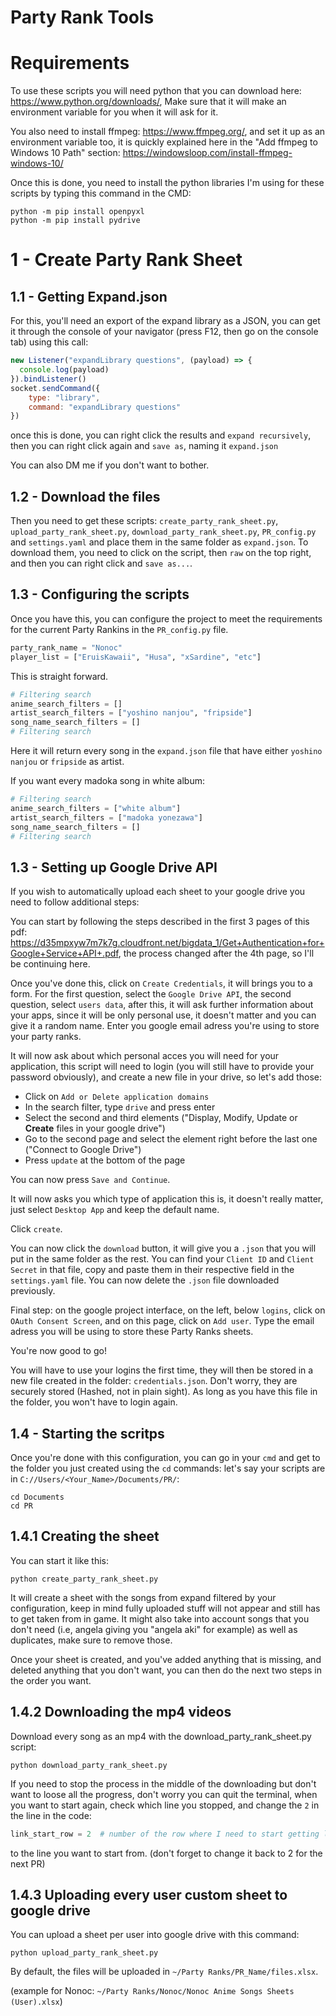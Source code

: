 # Party Rank Tools

# Requirements

To use these scripts you will need python that you can download here: <https://www.python.org/downloads/>,
Make sure that it will make an environment variable for you when it will ask for it.

You also need to install ffmpeg: <https://www.ffmpeg.org/>, and set it up as an environment variable too, it is quickly explained here in the "Add ffmpeg to Windows 10 Path" section: <https://windowsloop.com/install-ffmpeg-windows-10/>

Once this is done, you need to install the python libraries I'm using for these scripts by typing this command in the CMD:

```
python -m pip install openpyxl
python -m pip install pydrive
```

# 1 - Create Party Rank Sheet

## 1.1 - Getting Expand.json

For this, you'll need an export of the expand library as a JSON, you can get it through the console of your navigator (press F12, then go on the console tab) using this call:

```js
new Listener("expandLibrary questions", (payload) => {
  console.log(payload)
}).bindListener()
socket.sendCommand({
    type: "library",
    command: "expandLibrary questions"
})
```
once this is done, you can right click the results and `expand recursively`, then you can right click again and `save as`, naming it `expand.json`

You can also DM me if you don't want to bother.

## 1.2 - Download the files

Then you need to get these scripts: `create_party_rank_sheet.py`, `upload_party_rank_sheet.py`, `download_party_rank_sheet.py`, `PR_config.py` and `settings.yaml` and place them in the same folder as `expand.json`. To download them, you need to click on the script, then `raw` on the top right, and then you can right click and `save as...`.

## 1.3 - Configuring the scripts

Once you have this, you can configure the project to meet the requirements for the current Party Rankins in the `PR_config.py` file.

```py
party_rank_name = "Nonoc"
player_list = ["EruisKawaii", "Husa", "xSardine", "etc"]
```

This is straight forward.

```py
# Filtering search
anime_search_filters = []
artist_search_filters = ["yoshino nanjou", "fripside"]
song_name_search_filters = []
# Filtering search
```
Here it will return every song in the `expand.json` file that have either `yoshino nanjou` or `fripside` as artist.

If you want every madoka song in white album:
```py
# Filtering search
anime_search_filters = ["white album"]
artist_search_filters = ["madoka yonezawa"]
song_name_search_filters = []
# Filtering search
```

## 1.3 - Setting up Google Drive API

If you wish to automatically upload each sheet to your google drive you need to follow additional steps:

You can start by following the steps described in the first 3 pages of this pdf:
<https://d35mpxyw7m7k7g.cloudfront.net/bigdata_1/Get+Authentication+for+Google+Service+API+.pdf>, the process changed after the 4th page, so I'll be continuing here.

Once you've done this, click on `Create Credentials`, it will brings you to a form.
For the first question, select the `Google Drive API`, the second question, select `users data`, after this, it will ask further information about your apps, since it will be only personal use, it doesn't matter and you can give it a random name. Enter you google email adress you're using to store your party ranks.

It will now ask about which personal acces you will need for your application, this script will need to login (you will still have to provide your password obviously), and create a new file in your drive, so let's add those:
- Click on `Add or Delete application domains`
- In the search filter, type `drive` and press enter
- Select the second and third elements ("Display, Modify, Update or **Create** files in your google drive")
- Go to the second page and select the element right before the last one ("Connect to Google Drive")
- Press `update` at the bottom of the page

You can now press `Save and Continue`.

It will now asks you which type of application this is, it doesn't really matter, just select `Desktop App` and keep the default name.

Click `create`.

You can now click the `download` button, it will give you a `.json` that you will put in the same folder as the rest. You can find your `Client ID` and `Client Secret` in that file, copy and paste them in their respective field in the `settings.yaml` file. You can now delete the `.json` file downloaded previously.

Final step: on the google project interface, on the left, below `logins`, click on `OAuth Consent Screen`, and on this page, click on `Add user`. Type the email adress you will be using to store these Party Ranks sheets.

You're now good to go!

You will have to use your logins the first time, they will then be stored in a new file created in the folder: `credentials.json`. Don't worry, they are securely stored (Hashed, not in plain sight). As long as you have this file in the folder, you won't have to login again.

## 1.4 - Starting the scritps

Once you're done with this configuration, you can go in your `cmd` and get to the folder you just created using the `cd` commands:
let's say your scripts are in `C://Users/<Your_Name>/Documents/PR/`:
```
cd Documents
cd PR
```

## 1.4.1 Creating the sheet

You can start it like this:
```
python create_party_rank_sheet.py
```

It will create a sheet with the songs from expand filtered by your configuration, keep in mind fully uploaded stuff will not appear and still has to get taken from in game. It might also take into account songs that you don't need (i.e, angela giving you "angela aki" for example) as well as duplicates, make sure to remove those.

Once your sheet is created, and you've added anything that is missing, and deleted anything that you don't want, you can then do the next two steps in the order you want.

## 1.4.2 Downloading the mp4 videos

Download every song as an mp4 with the download_party_rank_sheet.py script:
```
python download_party_rank_sheet.py
```

If you need to stop the process in the middle of the downloading but don't want to loose all the progress, don't worry you can quit the terminal, when you want to start again, check which line you stopped, and change the `2` in the line in the code:
```py
link_start_row = 2  # number of the row where I need to start getting links
```
to the line you want to start from. (don't forget to change it back to 2 for the next PR)

## 1.4.3 Uploading every user custom sheet to google drive

You can upload a sheet per user into google drive with this command:
```
python upload_party_rank_sheet.py
```
By default, the files will be uploaded in `~/Party Ranks/PR_Name/files.xlsx`.

(example for Nonoc: `~/Party Ranks/Nonoc/Nonoc Anime Songs Sheets (User).xlsx`)